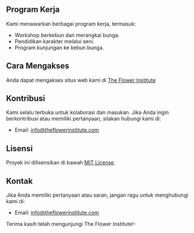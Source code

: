## Program Kerja

Kami menawarkan berbagai program kerja, termasuk:
- Workshop berkebun dan merangkai bunga.
- Pendidikan karakter melalui seni.
- Program kunjungan ke kebun bunga.

## Cara Mengakses

Anda dapat mengakses situs web kami di [The Flower Institute](
https://github.com/Bunga4711/https-theflowerinstitute.netlify.app) 

## Kontribusi

Kami selalu terbuka untuk kolaborasi dan masukan. Jika Anda ingin berkontribusi atau memiliki pertanyaan, silakan hubungi kami di:
- Email: info@theflowerinstitute.com

## Lisensi

Proyek ini dilisensikan di bawah [MIT License](LICENSE).

## Kontak

Jika Anda memiliki pertanyaan atau saran, jangan ragu untuk menghubungi kami di:
- Email: info@theflowerinstitute.com

Terima kasih telah mengunjungi The Flower Institute!-

